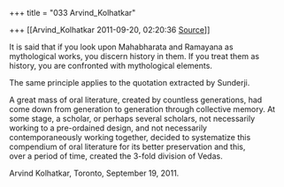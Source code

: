 +++
title = "033 Arvind_Kolhatkar"

+++
[[Arvind_Kolhatkar	2011-09-20, 02:20:36 [Source](https://groups.google.com/g/samskrita/c/DnABtLXxkRA)]]



It is said that if you look upon Mahabharata and Ramayana as  
mythological works, you discern history in them. If you treat them as  
history, you are confronted with mythological elements.  
  
The same principle applies to the quotation extracted by Sunderji.  
  
A great mass of oral literature, created by countless generations, had  
come down from generation to generation through collective memory. At  
some stage, a scholar, or perhaps several scholars, not necessarily  
working to a pre-ordained design, and not necessarily  
contemporaneously working together, decided to systematize this  
compendium of oral literature for its better preservation and this,  
over a period of time, created the 3-fold division of Vedas.  
  
Arvind Kolhatkar, Toronto, September 19, 2011.

